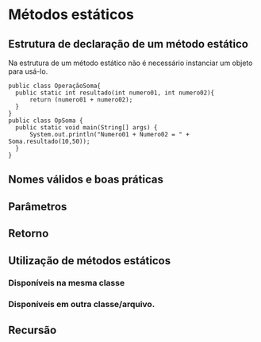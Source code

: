 <h1>Métodos estáticos</h1>
<h2>Estrutura de declaração de um método estático</h2>
<p>Na estrutura de um método estático não é necessário instanciar um objeto para usá-lo.</p>

<pre>
<code>public class OperaçãoSoma{</code>
<code>  public static int resultado(int numero01, int numero02){</code>
<code>		return (numero01 + numero02);</code>
<code>  }</code>
<code>}</code>
<code>public class OpSoma {</code>
<code>  public static void main(String[] args) {</code>
<code>		System.out.println("Numero01 + Numero02 = " + Soma.resultado(10,50));</code>
<code>  }</code>
<code>}</code>
</pre>

<h2>Nomes válidos e boas práticas</h2>


<h2>Parâmetros</h2>


<h2>Retorno</h2>


<h2>Utilização de métodos estáticos</h2>


<h3>Disponíveis na mesma classe</h3>


<h3>Disponíveis em outra classe/arquivo.</h3> 


<h2>Recursão</h2>
